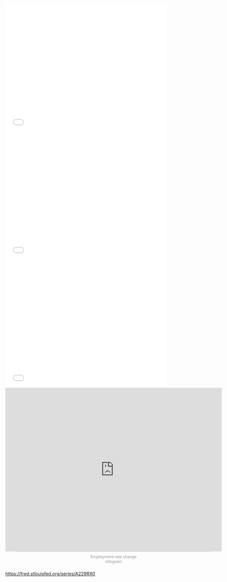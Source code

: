 


<iframe title="Total Number of Graduates" aria-label="Interactive line chart" id="datawrapper-chart-FRnv5" src="//datawrapper.dwcdn.net/FRnv5/1/" scrolling="no" frameborder="0" style="width: 0; min-width: 100% !important; border: none;" height="400"></iframe><script type="text/javascript">!function(){"use strict";window.addEventListener("message",function(a){if(void 0!==a.data["datawrapper-height"])for(var e in a.data["datawrapper-height"]){var t=document.getElementById("datawrapper-chart-"+e)||document.querySelector("iframe[src*='"+e+"']");t&&(t.style.height=a.data["datawrapper-height"][e]+"px")}})}();
</script>


<iframe title="Employment rate" aria-label="Stacked Column Chart" id="datawrapper-chart-bkWjs" src="//datawrapper.dwcdn.net/bkWjs/1/" scrolling="no" frameborder="0" style="width: 0; min-width: 100% !important; border: none;" height="400"></iframe><script type="text/javascript">!function(){"use strict";window.addEventListener("message",function(a){if(void 0!==a.data["datawrapper-height"])for(var e in a.data["datawrapper-height"]){var t=document.getElementById("datawrapper-chart-"+e)||document.querySelector("iframe[src*='"+e+"']");t&&(t.style.height=a.data["datawrapper-height"][e]+"px")}})}();
</script>



<iframe title="Global MISM salary data" aria-label="Interactive line chart" id="datawrapper-chart-t5zTb" src="//datawrapper.dwcdn.net/t5zTb/1/" scrolling="no" frameborder="0" style="width: 0; min-width: 100% !important; border: none;" height="400"></iframe><script type="text/javascript">!function(){"use strict";window.addEventListener("message",function(a){if(void 0!==a.data["datawrapper-height"])for(var e in a.data["datawrapper-height"]){var t=document.getElementById("datawrapper-chart-"+e)||document.querySelector("iframe[src*='"+e+"']");t&&(t.style.height=a.data["datawrapper-height"][e]+"px")}})}();
</script>


<iframe src="https://e.infogram.com/25a04286-3ff9-44e8-939f-3af00df18ec9?src=embed" title="Employment rate change" width="677" height="512" scrolling="no" frameborder="0" style="border:none;" allowfullscreen="allowfullscreen"></iframe><div style="padding:8px 0;font-family:Arial!important;font-size:13px!important;line-height:15px!important;text-align:center;border-top:1px solid #dadada;margin:0 30px;width: 617px"><a href="https://infogram.com/25a04286-3ff9-44e8-939f-3af00df18ec9" style="color:#989898!important;text-decoration:none!important;" target="_blank">Employment rate change</a><br><a href="https://infogram.com" style="color:#989898!important;text-decoration:none!important;" target="_blank" rel="nofollow">Infogram</a></div>


https://fred.stlouisfed.org/series/A229RX0
